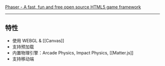 [Phaser - A fast, fun and free open source HTML5 game framework](http://phaser.io/)

------------------------

## 特性

-  使用 WEBGL & [[Canvas]]
-  支持预加载
-  内置物理引擎：Arcade Physics, Impact Physics, [[Matter.js]]
- 支持移动端